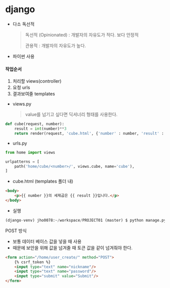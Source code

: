 # django

- 다소 독선적

  > 독선적 (Opinionated) : 개발자의 자유도가 적다. 보다 안정적
  >
  > 관용적 : 개발자의 자유도가 높다.

- 파이썬 사용



#### 작업순서

1. 처리할 views(controller)
2. 요청 urls
3. 결과보여줄 templates



* views.py

  >value를 넘기고 싶다면 딕셔너리 형태를 사용한다.

```python
def cube(request, number):
    result = int(number)**3
    return render(request, 'cube.html', {'number' : number, 'result' : result})
```



* urls.py

```python
from home import views 

urlpatterns = [
    path('home/cube/<number>/', views.cube, name='cube'),    
]
```



* cube.html (templates 폴더 내)

```html
<body>
    <p>{{ number }}의 세제곱은 {{ result }}입니다.</p>    
</body>
```



* 실행

```python
(django-venv) jho0078:~/workspace/PROJECT01 (master) $ python manage.py runserver $IP:$PORT
```



POST 방식

* 보통 데이터 베이스 값을 넣을 때 사용
* 때문에 보안을 위해 값을 넘겨줄 때 토큰 값을 같이 넘겨줘야 한다.

```html
<form action="/home/user_create/" method="POST">        
    {% csrf_token %}
    <input type="text" name="nickname"/>
    <input type="text" name="password"/>
    <input type="submit" value="Submit"/>
</form>
```

